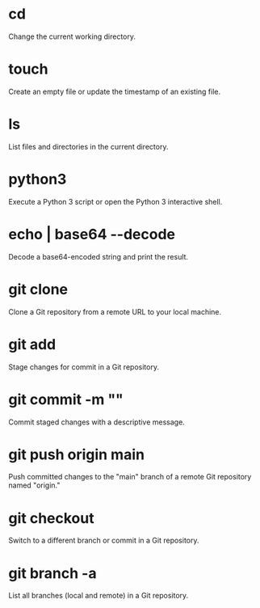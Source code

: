 # cd
Change the current working directory.
# touch
Create an empty file or update the timestamp of an existing file.
# ls
List files and directories in the current directory.
# python3
Execute a Python 3 script or open the Python 3 interactive shell.
# echo <encoded str> | base64 --decode
Decode a base64-encoded string and print the result.
# git clone
Clone a Git repository from a remote URL to your local machine.
# git add
Stage changes for commit in a Git repository.
# git commit -m ""
Commit staged changes with a descriptive message.
# git push origin main
Push committed changes to the "main" branch of a remote Git repository named "origin."
# git checkout <name>
Switch to a different branch or commit in a Git repository.
# git branch -a
List all branches (local and remote) in a Git repository.
